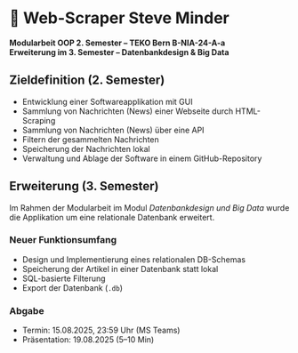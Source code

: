 # 📰 Web-Scraper Steve Minder

**Modularbeit OOP 2. Semester – TEKO Bern B-NIA-24-A-a**  
**Erweiterung im 3. Semester – Datenbankdesign & Big Data**

## Zieldefinition (2. Semester)

- Entwicklung einer Softwareapplikation mit GUI
- Sammlung von Nachrichten (News) einer Webseite durch HTML-Scraping
- Sammlung von Nachrichten (News) über eine API
- Filtern der gesammelten Nachrichten
- Speicherung der Nachrichten lokal
- Verwaltung und Ablage der Software in einem GitHub-Repository

## Erweiterung (3. Semester)

Im Rahmen der Modularbeit im Modul *Datenbankdesign und Big Data* wurde die Applikation um eine relationale Datenbank erweitert.

### Neuer Funktionsumfang

- Design und Implementierung eines relationalen DB-Schemas
- Speicherung der Artikel in einer Datenbank statt lokal
- SQL-basierte Filterung
- Export der Datenbank (`.db`)

### Abgabe

- Termin: 15.08.2025, 23:59 Uhr (MS Teams)
- Präsentation: 19.08.2025 (5–10 Min)